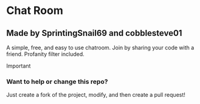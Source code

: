 # Chat Room
## Made by SprintingSnail69 and cobblesteve01
A simple, free, and easy to use chatroom. Join by sharing your code with a friend. Profanity filter included.

> [!IMPORTANT]
> ### Want to help or change this repo?
> Just create a fork of the project, modify, and then
> create a pull request!
